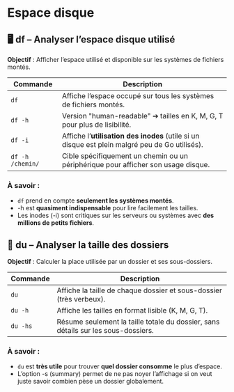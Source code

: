 # Espace disque

## **🖥️ df – Analyser l’espace disque utilisé**

**Objectif** : Afficher l’espace utilisé et disponible sur les systèmes de fichiers montés.



| **Commande** | **Description** |
|----|----|
| `df` | Affiche l’espace occupé sur tous les systèmes de fichiers montés. |
| `df -h` | Version "human-readable" ➔ tailles en K, M, G, T pour plus de lisibilité. |
| `df -i` | Affiche l’**utilisation des inodes** (utile si un disque est plein malgré peu de Go utilisés). |
| `df -h /chemin/` | Cible spécifiquement un chemin ou un périphérique pour afficher son usage disque. |



### **À savoir** :

- `df` prend en compte **seulement les systèmes montés**.
- -h est **quasiment indispensable** pour lire facilement les tailles.
- Les inodes (-i) sont critiques sur les serveurs ou systèmes avec **des millions de petits fichiers**.



## **📂 du – Analyser la taille des dossiers**

**Objectif** : Calculer la place utilisée par un dossier et ses sous-dossiers.



| **Commande** | **Description** |
|----|----|
| `du` | Affiche la taille de chaque dossier et sous-dossier (très verbeux). |
| `du -h` | Affiche les tailles en format lisible (K, M, G, T). |
| `du -hs` | Résume seulement la taille totale du dossier, sans détails sur les sous-dossiers. |



### **À savoir** :

- `du` est **très utile** pour trouver **quel dossier consomme** le plus d’espace.
- L’option -s (summary) permet de ne pas noyer l’affichage si on veut juste savoir combien pèse un dossier globalement.


